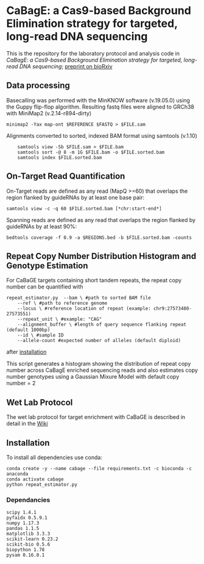 # CaBagE: a Cas9-based Background Elimination strategy for targeted, long-read DNA sequencing

This is the repository for the laboratory protocol and analysis code in *CaBagE: a Cas9-based Background Elimination strategy for targeted, long-read DNA sequencing*; [preprint on bioRxiv](https://www.biorxiv.org/content/10.1101/2020.10.13.337253v2)

## Data processing
Basecalling was performed with the MinKNOW software (v.19.05.0) using the Guppy flip-flop algorithm. Resulting fastq files were aligned to GRCh38 with MiniMap2 (v.2.14-r894-dirty)

`minimap2 -Yax map-ont $REFERENCE $FASTQ > $FILE.sam`

Alignments converted to sorted, indexed BAM format using samtools (v.1.10)
```
    samtools view -Sb $FILE.sam > $FILE.bam
    samtools sort -@ 8 -m 1G $FILE.bam -o $FILE.sorted.bam
    samtools index $FILE.sorted.bam
```
## On-Target Read Quantification
On-Target reads are defined as any read (MapQ >=60) that overlaps the region flanked by guideRNAs by at least one base pair:

`samtools view -c -q 60 $FILE.sorted.bam [*chr:start-end*]`

Spanning reads are defined as any read that overlaps the region flanked by guideRNAs by at least 90%:

`bedtools coverage -f 0.9 -a $REGIONS.bed -b $FILE.sorted.bam -counts`

## Repeat Copy Number Distribution Histogram and Genotype Estimation

For CaBaGE targets containing short tandem repeats, the repeat copy number can be quantified with 
```
repeat_estimator.py  --bam \ #path to sorted BAM file
    --ref \ #path to reference genome
    --locus \ #reference location of repeat (example: chr9:27573480-27573551)
    --repeat_unit \ #example: "CAG"
    --alignment_buffer \ #length of query sequence flanking repeat (default 1000bp)
    --id \ #sample ID
    --allele-count #expected number of alleles (default diploid)
```

after [installation](#Installation)

This script generates a histogram showing the distribution of repeat copy number across CaBagE enriched sequencing reads and also estimates copy number genotypes using a Gaussian Mixure Model with default copy number = 2


## Wet Lab Protocol

The wet lab protocol for target enrichment with CaBaGE is described in detail in the [Wiki](https://github.com/adw222/CaBagE-manuscript/wiki)


## Installation

To install all dependencies use conda:

```
conda create -y --name cabage --file requirements.txt -c bioconda -c anaconda
conda activate cabage
python repeat_estimator.py
```
### Dependancies

    scipy 1.4.1
    pyfaidx 0.5.9.1
    numpy 1.17.3
    pandas 1.1.5
    matplotlib 3.3.3
    scikit-learn 0.23.2
    scikit-bio 0.5.6
    biopython 1.78
    pysam 0.16.0.1
